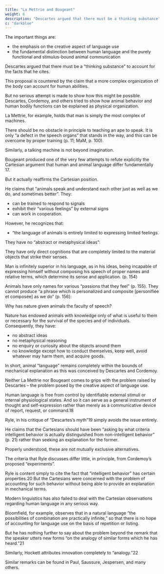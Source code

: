 ```yaml
---
title: "La Mettrie and Bougeant"
weight: 6
description: "Descartes argued that there must be a thinking substance"
c: "darkblue"
---
```



The important things are:
- the emphasis on the creative aspect of language use
- the fundamental distinction between human language and the purely functional and stimulus-bound animal communication

<!-- rather than the Cartesian attempts to account for human abilities.  -->

<!-- Subsequent discussion rarely attempts to meet the Cartesian arguments regarding the limitations of mechanical explanation. -->

Descartes argued that there must be a “thinking substance” to account for the facts that he cites. 

This proposal is countered by the claim that a more complex organization of the body can account for human abilities.

But no serious attempt is made to show how this might be possible. Descartes, Cordemoy, and others tried to show how animal behavior and human bodily functions can be explained as physical organization. 

La Mettrie, for example, holds that man is simply the most complex of machines. 

<!-- “He is to the ape and the cleverest of animals what the Huyghen’s planetary clock is to one of Julien Leroy’s  watches” (p. 34; MaM, p. 140).16 There is, in his opinion, no difficulty in accounting for thought on mechanical principles. “I believe thought to be so little incompatible with organised matter, that it seems to be one of its properties, like electricity, motive power, impenetrability, extension, etc.” (p. 35; MaM, pp. 143–144). -->

There should be no obstacle in principle to teaching an ape to speak. It is only “a defect in the speech organs” that stands in
the way, and this can be overcome by proper training (p. 11; MaM, p. 100). 

<!-- “I hardly doubt at all that if this animal were perfectly trained, we would succeed in teaching him he might at last be taught to utter sounds and consequently to learn a language.  -->

<!-- Then he would no longer be a wild man, nor an imperfect man, but a perfect man, a little man of the town” (p. 12; MaM, p. 103). -->

Similarly, a talking machine is not beyond imagination. 

<!-- “If it took Vaucanson more artistry to make his flautist than his duck, he would have needed even more to make a speaking machine, which can no longer be considered impossible ...” (p. 34; MaM, pp. 140–141).

Several years before the publication of L’Homme Machine, in a slight and presumably only semi-serious work,  -->

Bougeant produced one of the very few attempts to refute explicitly the Cartesian argument that human and animal language differ fundamentally 17.

But it actually reaffirms the Cartesian position.

 <!-- regarding human and animal language. -->

He claims that “animals speak and understand each other just as well as we do, and sometimes better”. They:
- can be trained to respond to signals
- exhibit their “various feelings” by external signs
- can work in cooperation.

 <!-- (for example, beavers, to whom he ascribes a language that has much in common with those “language games” that Wittgenstein regards as “primitive forms” of human language). -->

However, he recognizes that:
- “the language of animals is entirely limited to expressing limited feelings.

 <!-- of their passions, which may all be reduced to a small number” (p. 152).  -->

<!-- “It is necessary that they always repeat the same expression, and that this repetition last as long as the object occupies their attention” (p. 123).  -->

They have no “abstract or metaphysical ideas”:

They have only direct cognitions that are completely limited to the material objects that strike their senses. 

Man is infinitely superior in his language, as in his ideas, being incapable of expressing himself without composing his speech of proper names and relative terms, which determine its sense and application. (p. 154)

Animals have only names for various “passions that they feel” (p. 155). They cannot produce “a phrase which is personalized and composite [personifiée et composée] as we do” (p. 156):

Why has nature given animals the faculty of speech? 

<!-- Solely so they can express to each other their desires and feelings, and thereby satisfy their needs and whatever may be necessary for their preservation. 

I know that language in general has quite a different objective, which is to express ideas, cognitions, reflections, reasonings.  -->

Nature has endowed animals with knowledge only of what is useful to them or necessary for the survival of the species and of individuals. Consequently, they have:
- no abstract ideas
- no metaphysical reasoning
- no enquiry or curiosity about the objects around them
- no knowledge except how to conduct themselves, keep well, avoid whatever may harm them, and acquire goods. 

<!-- Nor has one ever seen them engaged in public discussion, or argument about causes and effects. They know only the life of an animal. (pp. 99–100) -->

In short, animal “language” remains completely within the bounds of mechanical explanation as this was conceived by Descartes and Cordemoy.

Neither La Mettrie nor Bougeant comes to grips with the problem raised by Descartes – the problem posed by the creative aspect of language use.

Human language is free from control by identifiable external stimuli or internal physiological states. And so it can serve as a general instrument of thought and self-expression rather than merely as a communicative device of report, request, or command.18 

<!-- Modern attempts to deal with the problem of intelligent behavior are hardly more satisfactory.  -->

Ryle, in his critique of “Descartes’s myth”19 simply avoids the issue entirely. 

He claims that the Cartesians should have been “asking by what criteria intelligent behavior is actually distinguished from non-intelligent behavior” (p. 21) rather than seeking an explanation for the former. 

Properly understood, these are not mutually exclusive alternatives. 

The criteria that Ryle discusses differ little, in principle, from Cordemoy’s proposed “experiments”.

Ryle is content simply to cite the fact that “intelligent behavior” has certain properties.20 But the Cartesians were concerned with the problem of accounting for such behavior without being able to provide an explanation in mechanical terms.

<!-- It can hardly be claimed that we have advanced significantly beyond the seventeenth century in determining the characteristics of intelligent behavior, the means by which it is acquired, the principles that govern it, or the nature of the structures that underlie it. 

One may choose to ignore these problems, but no coherent argument has been offered that suggests that they are either unreal or beyond investigation. -->

Modern linguistics has also failed to deal with the Cartesian observations regarding human language in any serious way. 

Bloomfield, for example, observes that in a natural language “the possibilities of combination are practically infinite,” so that there is no hope of accounting for language use on the basis of repetition or listing.

But he has nothing further to say about the problem beyond the remark that the speaker utters new forms “on the analogy of similar forms which he has heard.”21 

Similarly, Hockett attributes innovation completely to “analogy.”22 

Similar remarks can be found in Paul, Saussure, Jespersen, and many others. 

<!-- To attribute the creative aspect of language use to “analogy” or “grammatical patterns” is to use these terms in a completely metaphorical way, with no clear sense and with no relation to the technical usage of linguistic theory. 

It is no less empty than Ryle’s description of intelligent behavior as an exercise of “powers” and “dispositions” of some mysterious sort, or the attempt to account for the normal, creative use of language in terms of “generalization” or “habit” or “conditioning.” 

A description in these terms is incorrect if the terms have anything like their technical meanings, and highly misleading otherwise, in so far as it suggests that the capacities in question can somehow be accounted for as just a “more complicated case” of something reasonably well understood. -->

<!-- We have seen that the Cartesian view, as expressed by Descartes and Cordemoy as well as by such professed anti-Cartesians as Bougeant, is that in its normal use, 

Human language is free from stimulus control and does not serve a merely communicative function, but is rather an instrument for the free expression of thought and for appropriate response to new situations.23 

These observations concerning what we have been calling the creative aspect of language use are elaborated in several ways in the eighteenth and early 19th centuries, as we shall see directly. At the same time,  -->

